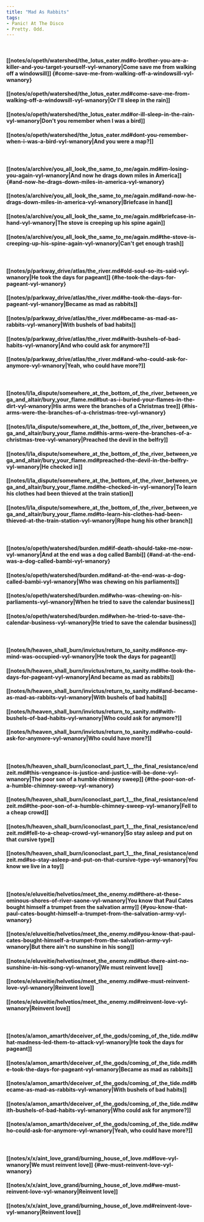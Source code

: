 ```yaml
---
title: "Mad As Rabbits"
tags:
- Panic! At The Disco
- Pretty. Odd.
---
```

&nbsp;
#### [[notes/o/opeth/watershed/the_lotus_eater.md#o-brother-you-are-a-killer-and-you-target-yourself-vyl-wnanory|Come save me from walking off a windowsill]] {#come-save-me-from-walking-off-a-windowsill-vyl-wnanory}
#### [[notes/o/opeth/watershed/the_lotus_eater.md#come-save-me-from-walking-off-a-windowsill-vyl-wnanory|Or I'll sleep in the rain]]
#### [[notes/o/opeth/watershed/the_lotus_eater.md#or-ill-sleep-in-the-rain-vyl-wnanory|Don't you remember when I was a bird]]
#### [[notes/o/opeth/watershed/the_lotus_eater.md#dont-you-remember-when-i-was-a-bird-vyl-wnanory|And you were a map?]]
&nbsp;
#### [[notes/a/archive/you_all_look_the_same_to_me/again.md#im-losing-you-again-vyl-wnanory|And now he drags down miles in America]] {#and-now-he-drags-down-miles-in-america-vyl-wnanory}
#### [[notes/a/archive/you_all_look_the_same_to_me/again.md#and-now-he-drags-down-miles-in-america-vyl-wnanory|Briefcase in hand]]
#### [[notes/a/archive/you_all_look_the_same_to_me/again.md#briefcase-in-hand-vyl-wnanory|The stove is creeping up his spine again]]
#### [[notes/a/archive/you_all_look_the_same_to_me/again.md#the-stove-is-creeping-up-his-spine-again-vyl-wnanory|Can't get enough trash]]
&nbsp;
#### [[notes/p/parkway_drive/atlas/the_river.md#old-soul-so-its-said-vyl-wnanory|He took the days for pageant]] {#he-took-the-days-for-pageant-vyl-wnanory}
#### [[notes/p/parkway_drive/atlas/the_river.md#he-took-the-days-for-pageant-vyl-wnanory|Became as mad as rabbits]]
#### [[notes/p/parkway_drive/atlas/the_river.md#became-as-mad-as-rabbits-vyl-wnanory|With bushels of bad habits]]
#### [[notes/p/parkway_drive/atlas/the_river.md#with-bushels-of-bad-habits-vyl-wnanory|And who could ask for anymore?]]
#### [[notes/p/parkway_drive/atlas/the_river.md#and-who-could-ask-for-anymore-vyl-wnanory|Yeah, who could have more?]]
&nbsp;
#### [[notes/l/la_dispute/somewhere_at_the_bottom_of_the_river_between_vega_and_altair/bury_your_flame.md#but-as-i-buried-your-flames-in-the-dirt-vyl-wnanory|His arms were the branches of a Christmas tree]] {#his-arms-were-the-branches-of-a-christmas-tree-vyl-wnanory}
#### [[notes/l/la_dispute/somewhere_at_the_bottom_of_the_river_between_vega_and_altair/bury_your_flame.md#his-arms-were-the-branches-of-a-christmas-tree-vyl-wnanory|Preached the devil in the belfry]]
#### [[notes/l/la_dispute/somewhere_at_the_bottom_of_the_river_between_vega_and_altair/bury_your_flame.md#preached-the-devil-in-the-belfry-vyl-wnanory|He checked in]]
#### [[notes/l/la_dispute/somewhere_at_the_bottom_of_the_river_between_vega_and_altair/bury_your_flame.md#he-checked-in-vyl-wnanory|To learn his clothes had been thieved at the train station]]
#### [[notes/l/la_dispute/somewhere_at_the_bottom_of_the_river_between_vega_and_altair/bury_your_flame.md#to-learn-his-clothes-had-been-thieved-at-the-train-station-vyl-wnanory|Rope hung his other branch]]
&nbsp;
#### [[notes/o/opeth/watershed/burden.md#if-death-should-take-me-now-vyl-wnanory|And at the end was a dog called Bambi]] {#and-at-the-end-was-a-dog-called-bambi-vyl-wnanory}
#### [[notes/o/opeth/watershed/burden.md#and-at-the-end-was-a-dog-called-bambi-vyl-wnanory|Who was chewing on his parliaments]]
#### [[notes/o/opeth/watershed/burden.md#who-was-chewing-on-his-parliaments-vyl-wnanory|When he tried to save the calendar business]]
#### [[notes/o/opeth/watershed/burden.md#when-he-tried-to-save-the-calendar-business-vyl-wnanory|He tried to save the calendar business]]
&nbsp;
#### [[notes/h/heaven_shall_burn/invictus/return_to_sanity.md#once-my-mind-was-occupied-vyl-wnanory|He took the days for pageant]]
#### [[notes/h/heaven_shall_burn/invictus/return_to_sanity.md#he-took-the-days-for-pageant-vyl-wnanory|And became as mad as rabbits]]
#### [[notes/h/heaven_shall_burn/invictus/return_to_sanity.md#and-became-as-mad-as-rabbits-vyl-wnanory|With bushels of bad habits]]
#### [[notes/h/heaven_shall_burn/invictus/return_to_sanity.md#with-bushels-of-bad-habits-vyl-wnanory|Who could ask for anymore?]]
#### [[notes/h/heaven_shall_burn/invictus/return_to_sanity.md#who-could-ask-for-anymore-vyl-wnanory|Who could have more?]]
&nbsp;
#### [[notes/h/heaven_shall_burn/iconoclast_part_1__the_final_resistance/endzeit.md#this-vengeance-is-justice-and-justice-will-be-done-vyl-wnanory|The poor son of a humble chimney sweep]] {#the-poor-son-of-a-humble-chimney-sweep-vyl-wnanory}
#### [[notes/h/heaven_shall_burn/iconoclast_part_1__the_final_resistance/endzeit.md#the-poor-son-of-a-humble-chimney-sweep-vyl-wnanory|Fell to a cheap crowd]]
#### [[notes/h/heaven_shall_burn/iconoclast_part_1__the_final_resistance/endzeit.md#fell-to-a-cheap-crowd-vyl-wnanory|So stay asleep and put on that cursive type]]
#### [[notes/h/heaven_shall_burn/iconoclast_part_1__the_final_resistance/endzeit.md#so-stay-asleep-and-put-on-that-cursive-type-vyl-wnanory|You know we live in a toy]]
&nbsp;
#### [[notes/e/eluveitie/helvetios/meet_the_enemy.md#there-at-these-ominous-shores-of-river-saone-vyl-wnanory|You know that Paul Cates bought himself a trumpet from the salvation army]] {#you-know-that-paul-cates-bought-himself-a-trumpet-from-the-salvation-army-vyl-wnanory}
#### [[notes/e/eluveitie/helvetios/meet_the_enemy.md#you-know-that-paul-cates-bought-himself-a-trumpet-from-the-salvation-army-vyl-wnanory|But there ain't no sunshine in his song]]
#### [[notes/e/eluveitie/helvetios/meet_the_enemy.md#but-there-aint-no-sunshine-in-his-song-vyl-wnanory|We must reinvent love]]
#### [[notes/e/eluveitie/helvetios/meet_the_enemy.md#we-must-reinvent-love-vyl-wnanory|Reinvent love]]
#### [[notes/e/eluveitie/helvetios/meet_the_enemy.md#reinvent-love-vyl-wnanory|Reinvent love]]
&nbsp;
#### [[notes/a/amon_amarth/deceiver_of_the_gods/coming_of_the_tide.md#what-madness-led-them-to-attack-vyl-wnanory|He took the days for pageant]]
#### [[notes/a/amon_amarth/deceiver_of_the_gods/coming_of_the_tide.md#he-took-the-days-for-pageant-vyl-wnanory|Became as mad as rabbits]]
#### [[notes/a/amon_amarth/deceiver_of_the_gods/coming_of_the_tide.md#became-as-mad-as-rabbits-vyl-wnanory|With bushels of bad habits]]
#### [[notes/a/amon_amarth/deceiver_of_the_gods/coming_of_the_tide.md#with-bushels-of-bad-habits-vyl-wnanory|Who could ask for anymore?]]
#### [[notes/a/amon_amarth/deceiver_of_the_gods/coming_of_the_tide.md#who-could-ask-for-anymore-vyl-wnanory|Yeah, who could have more?]]
&nbsp;
#### [[notes/x/x/aint_love_grand/burning_house_of_love.md#love-vyl-wnanory|We must reinvent love]] {#we-must-reinvent-love-vyl-wnanory}
#### [[notes/x/x/aint_love_grand/burning_house_of_love.md#we-must-reinvent-love-vyl-wnanory|Reinvent love]]
#### [[notes/x/x/aint_love_grand/burning_house_of_love.md#reinvent-love-vyl-wnanory|Reinvent love]]
